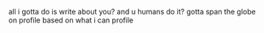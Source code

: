 all i gotta do is write about you?
and u humans do it?
gotta span the globe on profile based on what i can profile

